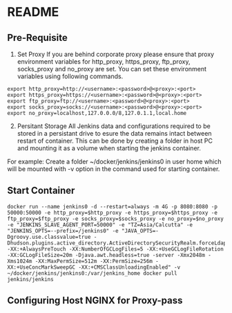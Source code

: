 # README
## Pre-Requisite
1. Set Proxy
If you are behind corporate proxy please ensure that proxy environment variables for http_proxy, https_proxy, ftp_proxy, socks_proxy and no_proxy are set.
You can set these environment variables using following commands.
```
export http_proxy=http://<username>:<password>@<proxy>:<port>
export https_proxy=https://<username>:<password>@<proxy>:<port>
export ftp_proxy=ftp://<username>:<password>@<proxy>:<port>
export socks_proxy=socks://<username>:<password>@<proxy>:<port>
export no_proxy=localhost,127.0.0.0/8,127.0.1.1,local.home
```
2. Persitant Storage
All Jenkins data and configurations required to be stored in a persistant drive to esure the data remains intact between restart of container.
This can be done by creating a folder in host PC and mounting it as a volume when starting the jenkins container.

For example:
 Create a folder ~/docker/jenkins/jenkins0 in user home which will be mounted with -v option in the command used for starting container.

## Start Container
```
docker run --name jenkins0 -d --restart=always -m 4G -p 8080:8080 -p 50000:50000 -e http_proxy=$http_proxy -e https_proxy=$https_proxy -e ftp_proxy=$ftp_proxy -e socks_proxy=$socks_proxy -e no_proxy=$no_proxy -e "JENKINS_SLAVE_AGENT_PORT=50000" -e "TZ=Asia/Calcutta" -e "JENKINS_OPTS=--prefix=/jenkins0" -e "JAVA_OPTS=-Dgroovy.use.classvalue=true -Dhudson.plugins.active_directory.ActiveDirectorySecurityRealm.forceLdaps=true -XX:+AlwaysPreTouch -XX:NumberOfGCLogFiles=5 -XX:+UseGCLogFileRotation -XX:GCLogFileSize=20m -Djava.awt.headless=true -server -Xmx2048m -Xms1024m -XX:MaxPermSize=512m -XX:PermSize=256m -XX:+UseConcMarkSweepGC -XX:+CMSClassUnloadingEnabled" -v ~/docker/jenkins/jenkins0:/var/jenkins_home docker pull jenkins/jenkins
```
## Configuring Host NGINX for Proxy-pass
